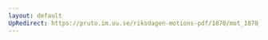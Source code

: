 ```yaml
---
layout: default
UpRedirect: https://pruto.im.uu.se/riksdagen-motions-pdf/1870/mot_1870__ak__40.pdf
---
```

